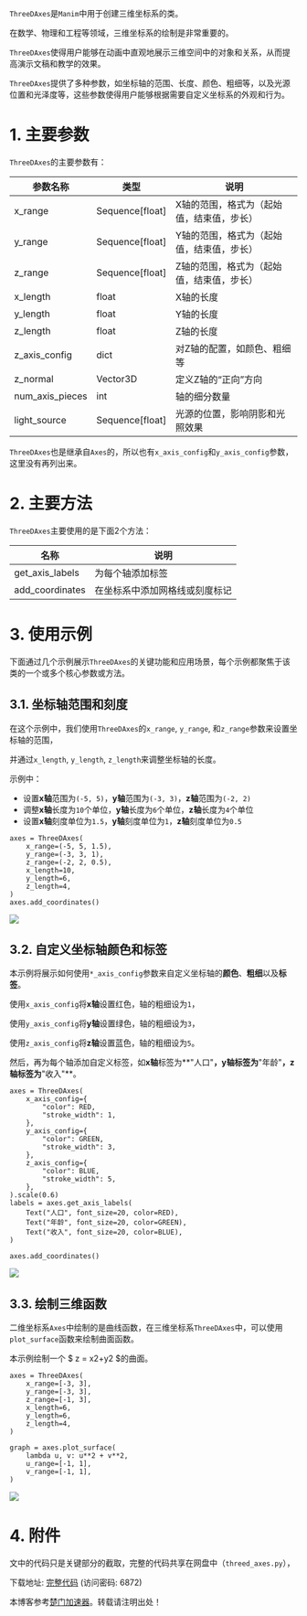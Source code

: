 
`ThreeDAxes`是`Manim`中用于创建三维坐标系的类。


在数学、物理和工程等领域，三维坐标系的绘制是非常重要的。


`ThreeDAxes`使得用户能够在动画中直观地展示三维空间中的对象和关系，从而提高演示文稿和教学的效果。


`ThreeDAxes`提供了多种参数，如坐标轴的范围、长度、颜色、粗细等，以及光源位置和光泽度等，这些参数使得用户能够根据需要自定义坐标系的外观和行为。


# 1\. 主要参数


`ThreeDAxes`的主要参数有：




| **参数名称** | **类型** | **说明** |
| --- | --- | --- |
| x\_range | Sequence\[float] | X轴的范围，格式为（起始值，结束值，步长） |
| y\_range | Sequence\[float] | Y轴的范围，格式为（起始值，结束值，步长） |
| z\_range | Sequence\[float] | Z轴的范围，格式为（起始值，结束值，步长） |
| x\_length | float | X轴的长度 |
| y\_length | float | Y轴的长度 |
| z\_length | float | Z轴的长度 |
| z\_axis\_config | dict | 对Z轴的配置，如颜色、粗细等 |
| z\_normal | Vector3D | 定义Z轴的“正向”方向 |
| num\_axis\_pieces | int | 轴的细分数量 |
| light\_source | Sequence\[float] | 光源的位置，影响阴影和光照效果 |


`ThreeDAxes`也是继承自`Axes`的，所以也有`x_axis_config`和`y_axis_config`参数，这里没有再列出来。


# 2\. 主要方法


`ThreeDAxes`主要使用的是下面2个方法：




| **名称** | **说明** |
| --- | --- |
| get\_axis\_labels | 为每个轴添加标签 |
| add\_coordinates | 在坐标系中添加网格线或刻度标记 |


# 3\. 使用示例


下面通过几个示例展示`ThreeDAxes`的关键功能和应用场景，每个示例都聚焦于该类的一个或多个核心参数或方法。


## 3\.1\. 坐标轴范围和刻度


在这个示例中，我们使用`ThreeDAxes`的`x_range`, `y_range`, 和`z_range`参数来设置坐标轴的范围，


并通过`x_length`, `y_length`, `z_length`来调整坐标轴的长度。


示例中：


* 设置**x轴**范围为`(-5, 5)`，**y轴**范围为`(-3, 3)`，**z轴**范围为`(-2, 2)`
* 调整**x轴**长度为`10`个单位，**y轴**长度为`6`个单位，**z轴**长度为`4`个单位
* 设置**x轴**刻度单位为`1.5`，**y轴**刻度单位为`1`，**z轴**刻度单位为`0.5`



```
axes = ThreeDAxes(
    x_range=(-5, 5, 1.5),
    y_range=(-3, 3, 1),
    z_range=(-2, 2, 0.5),
    x_length=10,
    y_length=6,
    z_length=4,
)
axes.add_coordinates()

```

![](https://img2024.cnblogs.com/blog/83005/202411/83005-20241101183956721-209008857.gif)


## 3\.2\. 自定义坐标轴颜色和标签


本示例将展示如何使用`*_axis_config`参数来自定义坐标轴的**颜色**、**粗细**以及**标签**。


使用`x_axis_config`将**x轴**设置红色，轴的粗细设为`1`，


使用`y_axis_config`将**y轴**设置绿色，轴的粗细设为`3`，


使用`z_axis_config`将**z轴**设置蓝色，轴的粗细设为`5`。


然后，再为每个轴添加自定义标签，如**x轴**标签为**"人口"**，**y轴**标签为**"年龄"**，**z轴**标签为**"收入"**。



```
axes = ThreeDAxes(
    x_axis_config={
        "color": RED,
        "stroke_width": 1,
    },
    y_axis_config={
        "color": GREEN,
        "stroke_width": 3,
    },
    z_axis_config={
        "color": BLUE,
        "stroke_width": 5,
    },
).scale(0.6)
labels = axes.get_axis_labels(
    Text("人口", font_size=20, color=RED),
    Text("年龄", font_size=20, color=GREEN),
    Text("收入", font_size=20, color=BLUE),
)

axes.add_coordinates()

```

![](https://img2024.cnblogs.com/blog/83005/202411/83005-20241101183956908-1992801916.gif)


## 3\.3\. 绘制三维函数


二维坐标系`Axes`中绘制的是曲线函数，在三维坐标系`ThreeDAxes`中，可以使用`plot_surface`函数来绘制曲面函数。


本示例绘制一个 $ z \= x2\+y2 $的曲面。



```
axes = ThreeDAxes(
    x_range=[-3, 3],
    y_range=[-3, 3],
    z_range=[-1, 3],
    x_length=6,
    y_length=6,
    z_length=4,
)

graph = axes.plot_surface(
    lambda u, v: u**2 + v**2,
    u_range=[-1, 1],
    v_range=[-1, 1],
)

```

![](https://img2024.cnblogs.com/blog/83005/202411/83005-20241101183956528-874354256.gif)


# 4\. 附件


文中的代码只是关键部分的截取，完整的代码共享在网盘中（`threed_axes.py`），


下载地址: [完整代码](https://github.com) (访问密码: 6872\)


 本博客参考[楚门加速器](https://shexiangshi.org)。转载请注明出处！
